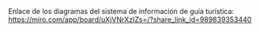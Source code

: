 Enlace de los diagramas del sistema de información de guía turística: https://miro.com/app/board/uXjVNrXzIZs=/?share_link_id=989839353440